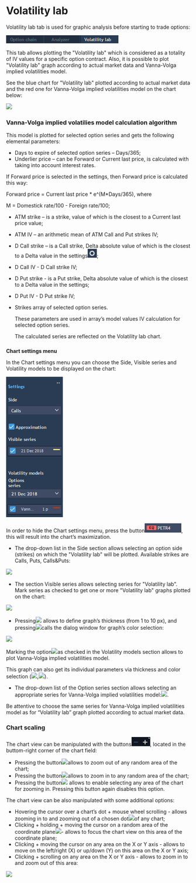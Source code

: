 # Volatility lab

Volatility lab tab is used for graphic analysis before starting to trade options:

![](../../../../.gitbook/assets/1%20%2836%29.png)


This tab allows plotting the "Volatility lab" which is considered as a totality of IV values for a specific option contract. Also, it is possible to plot "Volatility lab" graph according to actual market data and Vanna-Volga implied volatilities model.

See the blue chart for "Volatility lab" plotted according to actual market data and the red one for Vanna-Volga implied volatilities model on the chart below:

![](../../../../.gitbook/assets/new-lab-vanna-volga.png)

### **Vanna-Volga implied volatilies model calculation algorithm**

This model is plotted for selected option series and gets the following elemental parameters:

* Days to expire of selected option series – Days/365;
* Underlier price – can be Forward or Current last price, is calculated with taking into account interest rates.

If Forward price is selected in the settings, then Forward price is calculated this way:

Forward price = Current last price \* e^\(M\*Days/365\), where

M = Domestick rate/100 - Foreign rate/100;

* ATM strike – is a strike, value of which is the closest to a Current last price value;
* ATM IV – an arithmetic mean of ATM Call and Put strikes IV;
* D Call strike – is a Call strike, Delta absolute value of which is the closest to a Delta value in the settings![](../../../../.gitbook/assets/screenshot_1%20%2811%29.png); 
* D Call IV - D Call strike IV;
* D Put strike - is a Put strike, Delta absolute value of which is the closest to a Delta value in the settings;
* D Put IV - D Put strike IV;
* Strikes array of selected option series.

  These parameters are used in array’s model values IV calculation for selected option series.

  The calculated series are reflected on the Volatility lab chart.

### 
**Chart settings menu**

In the Chart settings menu you can choose the Side, Visible series and Volatility models to be displayed on the chart:

![](../../../../.gitbook/assets/screenshot_2%20%289%29.png)

In order to hide the Chart settings menu, press the button![](../../../../.gitbook/assets/screenshot_3%20%282%29.png), this will result into the chart’s maximization.

* The drop-down list in the Side section allows selecting an option side \(strikes\) on which the "Volatility lab" will be plotted. Available strikes are Calls, Puts, Calls&Puts:

![](../../../../.gitbook/assets/settings-volat.png)

* The section Visible series allows selecting series for "Volatility lab". Mark series as checked to get one or more "Volatility lab" graphs plotted on the chart:

![](../../../../.gitbook/assets/visible.png)

* Pressing![](../../../../.gitbook/assets/th%20%281%29.png)
  allows to define graph’s thickness \(from 1 to 10 px\), and pressing![](../../../../.gitbook/assets/1y.png)calls the dialog window for graph’s color selection:

![](../../../../.gitbook/assets/select.png)

Marking the option![](../../../../.gitbook/assets/vv.png)as checked in the Volatility models section allows to plot Vanna-Volga implied volatilities model.

 This graph can also get its individual parameters via thickness and color selection \(![](../../../../.gitbook/assets/th.png),![](../../../../.gitbook/assets/d.png)\). 

* The drop-down list of the Option series section allows selecting an appropriate series for Vanna-Volga implied volatilities model:![](../../../../.gitbook/assets/screenshot_4.png).


Be attentive to choose the same series for Vanna-Volga implied volatilities model as for “Volatility lab” graph plotted according to actual market data.

### Chart scaling

 The chart view can be manipulated with the buttons![](../../../../.gitbook/assets/screenshot_5%20%283%29.png), 
located in the buttom-right corner of the chart field: 

* Pressing the button![](../../../../.gitbook/assets/screenshot_12.png)allows to zoom out of any random area of the chart;
*  Pressing the button![](../../../../.gitbook/assets/screenshot_7.png)allows to zoom in to any random area of the chart;
*  Pressing the button![](../../../../.gitbook/assets/+.png)
  allows to enable selecting any area of the chart for zooming in. Pressing this button again disables this option.

The chart view can be also manipulated with some additional options:

* Hovering the cursor over a chart’s dot + mouse wheel scrolling - allows zooming in to and zooming out of a chosen dot![](../../../../.gitbook/assets/dd.png)of any chart;
*  Clicking + holding + moving the cursor on a random area of the coordinate plane![](../../../../.gitbook/assets/screenshot_14.png)- allows to focus the chart view on this area of the coordinate plane;
* Clicking + moving the cursor on any area on the X or Y axis - allows to move on the left/right \(X\) or up/down \(Y\) on this area on the X or Y axis;
* Clicking + scrolling on any area on the X or Y axis - allows to zoom in to and zoom out of this area:

![](../../../../.gitbook/assets/x-and-y.jpg)

